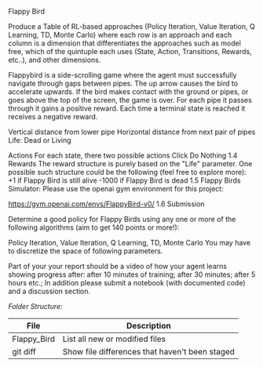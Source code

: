 Flappy Bird

Produce a Table of RL-based approaches (Policy Iteration, Value Iteration, Q Learning, TD, Monte Carlo) 
where each row is an approach and each column is a dimension that differentiates the approaches such as model free, 
which of the quintuple each uses (State, Action, Transitions, Rewards, etc..), and other dimensions.


Flappybird is a side-scrolling game where the agent must successfully navigate through gaps between pipes. The up arrow causes the bird to accelerate upwards. If the bird makes contact with the ground or pipes, or goes above the top of the screen, the game is over. For each pipe it passes through it gains a positive reward. Each time a terminal state is reached it receives a negative reward.

Vertical distance from lower pipe
Horizontal distance from next pair of pipes
Life: Dead or Living

Actions
For each state, there two possible actions
Click
Do Nothing
1.4  Rewards
The reward structure is purely based on the "Life" parameter. One possible such structure could be the following (feel free to explore more):
+1 if Flappy Bird is still alive
-1000 if Flappy Bird is dead
1.5  Flappy Birds Simulator:
Please use the openai gym environment for this project:

https://gym.openai.com/envs/FlappyBird-v0/
1.6  Submission

Determine a good policy for Flappy Birds using any one or more of the following algorithms (aim to get 140 points or more!):

Policy Iteration, Value Iteration, Q Learning, TD, Monte Carlo
You may have to discretize the space of following parameters.

Part of your your report should be a video of how your agent learns showing progress after: after 10 minutes of training; after 30 minutes; after 5 hours etc.; In addition please submit a notebook (with documented code) and a discussion section.

*Folder Structure:*

| File | Description |
| --- | --- |
| Flappy_Bird | List all new or modified files |
| git diff | Show file differences that haven't been staged |


